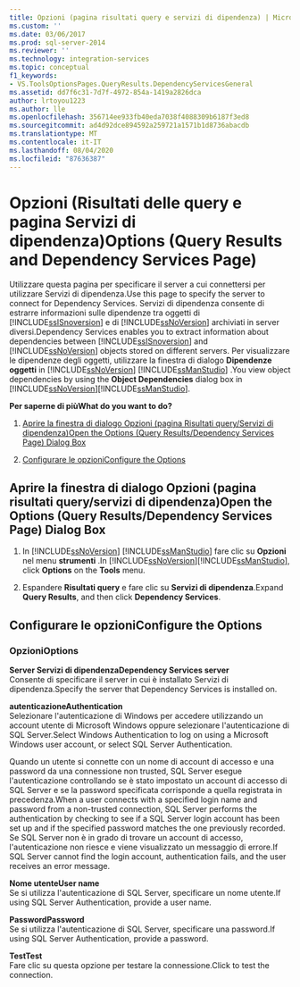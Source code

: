 ```yaml
---
title: Opzioni (pagina risultati query e servizi di dipendenza) | Microsoft Docs
ms.custom: ''
ms.date: 03/06/2017
ms.prod: sql-server-2014
ms.reviewer: ''
ms.technology: integration-services
ms.topic: conceptual
f1_keywords:
- VS.ToolsOptionsPages.QueryResults.DependencyServicesGeneral
ms.assetid: dd7f6c31-7d7f-4972-854a-1419a2826dca
author: lrtoyou1223
ms.author: lle
ms.openlocfilehash: 356714ee933fb40eda7038f4088309b6187f3ed8
ms.sourcegitcommit: ad4d92dce894592a259721a1571b1d8736abacdb
ms.translationtype: MT
ms.contentlocale: it-IT
ms.lasthandoff: 08/04/2020
ms.locfileid: "87636387"
---
```

# <a name="options-query-results-and-dependency-services-page"></a><span data-ttu-id="46334-102">Opzioni (Risultati delle query e pagina Servizi di dipendenza)</span><span class="sxs-lookup"><span data-stu-id="46334-102">Options (Query Results and Dependency Services Page)</span></span>
  <span data-ttu-id="46334-103">Utilizzare questa pagina per specificare il server a cui connettersi per utilizzare Servizi di dipendenza.</span><span class="sxs-lookup"><span data-stu-id="46334-103">Use this page to specify the server to connect for Dependency Services.</span></span> <span data-ttu-id="46334-104">Servizi di dipendenza consente di estrarre informazioni sulle dipendenze tra oggetti di [!INCLUDE[ssISnoversion](../includes/ssisnoversion-md.md)] e di [!INCLUDE[ssNoVersion](../includes/ssnoversion-md.md)] archiviati in server diversi.</span><span class="sxs-lookup"><span data-stu-id="46334-104">Dependency Services enables you to extract information about dependencies between [!INCLUDE[ssISnoversion](../includes/ssisnoversion-md.md)] and [!INCLUDE[ssNoVersion](../includes/ssnoversion-md.md)] objects stored on different servers.</span></span> <span data-ttu-id="46334-105">Per visualizzare le dipendenze degli oggetti, utilizzare la finestra di dialogo **Dipendenze oggetti** in [!INCLUDE[ssNoVersion](../includes/ssnoversion-md.md)] [!INCLUDE[ssManStudio](../includes/ssmanstudio-md.md)] .</span><span class="sxs-lookup"><span data-stu-id="46334-105">You view object dependencies by using the **Object Dependencies** dialog box in [!INCLUDE[ssNoVersion](../includes/ssnoversion-md.md)][!INCLUDE[ssManStudio](../includes/ssmanstudio-md.md)].</span></span>  
  
 <span data-ttu-id="46334-106">**Per saperne di più**</span><span class="sxs-lookup"><span data-stu-id="46334-106">**What do you want to do?**</span></span>  
  
1.  [<span data-ttu-id="46334-107">Aprire la finestra di dialogo Opzioni (pagina Risultati query/Servizi di dipendenza)</span><span class="sxs-lookup"><span data-stu-id="46334-107">Open the Options (Query Results/Dependency Services Page) Dialog Box</span></span>](#open_dialog)  
  
2.  [<span data-ttu-id="46334-108">Configurare le opzioni</span><span class="sxs-lookup"><span data-stu-id="46334-108">Configure the Options</span></span>](#options)  
  
##  <a name="open-the-options-query-resultsdependency-services-page-dialog-box"></a><a name="open_dialog"></a><span data-ttu-id="46334-109">Aprire la finestra di dialogo Opzioni (pagina risultati query/servizi di dipendenza)</span><span class="sxs-lookup"><span data-stu-id="46334-109">Open the Options (Query Results/Dependency Services Page) Dialog Box</span></span>  
  
1.  <span data-ttu-id="46334-110">In [!INCLUDE[ssNoVersion](../includes/ssnoversion-md.md)] [!INCLUDE[ssManStudio](../includes/ssmanstudio-md.md)] fare clic su **Opzioni** nel menu **strumenti** .</span><span class="sxs-lookup"><span data-stu-id="46334-110">In [!INCLUDE[ssNoVersion](../includes/ssnoversion-md.md)][!INCLUDE[ssManStudio](../includes/ssmanstudio-md.md)], click **Options** on the **Tools** menu.</span></span>  
  
2.  <span data-ttu-id="46334-111">Espandere **Risultati query** e fare clic su **Servizi di dipendenza**.</span><span class="sxs-lookup"><span data-stu-id="46334-111">Expand **Query Results**, and then click **Dependency Services**.</span></span>  
  
##  <a name="configure-the-options"></a><a name="options"></a> <span data-ttu-id="46334-112">Configurare le opzioni</span><span class="sxs-lookup"><span data-stu-id="46334-112">Configure the Options</span></span>  
  
### <a name="options"></a><span data-ttu-id="46334-113">Opzioni</span><span class="sxs-lookup"><span data-stu-id="46334-113">Options</span></span>  
 <span data-ttu-id="46334-114">**Server Servizi di dipendenza**</span><span class="sxs-lookup"><span data-stu-id="46334-114">**Dependency Services server**</span></span>  
 <span data-ttu-id="46334-115">Consente di specificare il server in cui è installato Servizi di dipendenza.</span><span class="sxs-lookup"><span data-stu-id="46334-115">Specify the server that Dependency Services is installed on.</span></span>  
  
 <span data-ttu-id="46334-116">**autenticazione**</span><span class="sxs-lookup"><span data-stu-id="46334-116">**Authentication**</span></span>  
 <span data-ttu-id="46334-117">Selezionare l'autenticazione di Windows per accedere utilizzando un account utente di Microsoft Windows oppure selezionare l'autenticazione di SQL Server.</span><span class="sxs-lookup"><span data-stu-id="46334-117">Select Windows Authentication to log on using a Microsoft Windows user account, or select SQL Server Authentication.</span></span>  
  
 <span data-ttu-id="46334-118">Quando un utente si connette con un nome di account di accesso e una password da una connessione non trusted, SQL Server esegue l'autenticazione controllando se è stato impostato un account di accesso di SQL Server e se la password specificata corrisponde a quella registrata in precedenza.</span><span class="sxs-lookup"><span data-stu-id="46334-118">When a user connects with a specified login name and password from a non-trusted connection, SQL Server performs the authentication by checking to see if a SQL Server login account has been set up and if the specified password matches the one previously recorded.</span></span> <span data-ttu-id="46334-119">Se SQL Server non è in grado di trovare un account di accesso, l'autenticazione non riesce e viene visualizzato un messaggio di errore.</span><span class="sxs-lookup"><span data-stu-id="46334-119">If SQL Server cannot find the login account, authentication fails, and the user receives an error message.</span></span>  
  
 <span data-ttu-id="46334-120">**Nome utente**</span><span class="sxs-lookup"><span data-stu-id="46334-120">**User name**</span></span>  
 <span data-ttu-id="46334-121">Se si utilizza l'autenticazione di SQL Server, specificare un nome utente.</span><span class="sxs-lookup"><span data-stu-id="46334-121">If using SQL Server Authentication, provide a user name.</span></span>  
  
 <span data-ttu-id="46334-122">**Password**</span><span class="sxs-lookup"><span data-stu-id="46334-122">**Password**</span></span>  
 <span data-ttu-id="46334-123">Se si utilizza l'autenticazione di SQL Server, specificare una password.</span><span class="sxs-lookup"><span data-stu-id="46334-123">If using SQL Server Authentication, provide a password.</span></span>  
  
 <span data-ttu-id="46334-124">**Test**</span><span class="sxs-lookup"><span data-stu-id="46334-124">**Test**</span></span>  
 <span data-ttu-id="46334-125">Fare clic su questa opzione per testare la connessione.</span><span class="sxs-lookup"><span data-stu-id="46334-125">Click to test the connection.</span></span>